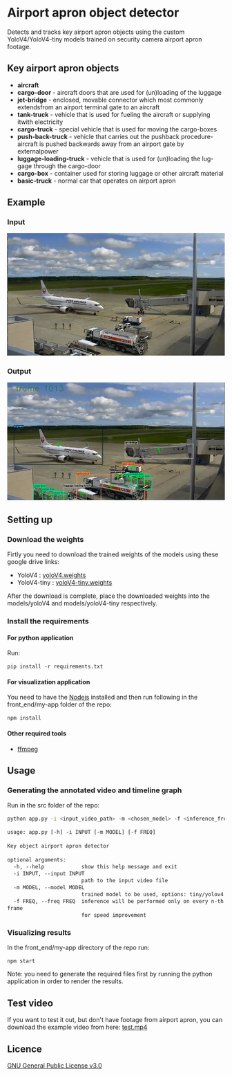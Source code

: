 # Airport apron object detector
Detects and tracks key airport apron objects using the custom YoloV4/YoloV4-tiny models trained on security camera airport apron footage.

## Key airport apron objects
- **aircraft**
- **cargo-door** - aircraft doors that are used for (un)loading of the luggage
- **jet-bridge** - enclosed, movable connector which most commonly extendsfrom an airport terminal gate to an aircraft
- **tank-truck** - vehicle that is used for fueling the aircraft or supplying itwith electricity
- **cargo-truck** -  special vehicle that is used for moving the cargo-boxes
- **push-back-truck** -  vehicle  that  carries  out  the  pushback  procedure-  aircraft  is  pushed  backwards  away  from  an  airport  gate  by  externalpower
- **luggage-loading-truck** - vehicle that is used for (un)loading the lug-gage through the cargo-door
- **cargo-box** - container used for storing luggage or other aircraft material
- **basic-truck** - normal car that operates on airport apron

## Example
### Input
![alt text](./demos/input_video.png "Example of the input video")
### Output
![alt text](./demos/output_video.png "Output by the appliation")
## Setting up

### Download the weights
Firtly you need to download the trained weights of the models using these google drive links:
- YoloV4 : [yoloV4.weights](https://drive.google.com/file/d/1O0ogQtOQNNnsF3vFM_LYnfxafhE7Kc0Z/view?usp=sharing)
- YoloV4-tiny : [yoloV4-tiny.weights](https://drive.google.com/file/d/1GvdJpuoRdGbUmAiwW36HqduMhhoWMrAU/view?usp=sharing)

After the download is complete, place the downloaded weights into the models/yoloV4 and models/yoloV4-tiny respectively.

### Install the requirements
#### For python application
Run:
```
pip install -r requirements.txt  
```
#### For visualization application
You need to have the [Nodejs](https://nodejs.org/en/) installed and then run following in the front_end/my-app folder of the repo:
```
npm install
```
#### Other required tools
- [ffmpeg](https://ffmpeg.org/)


## Usage
### Generating the annotated video and timeline graph
Run in the src folder of the repo:
```bash
python app.py -i <input_video_path> -m <chosen_model> -f <inference_frequency>
```

```
usage: app.py [-h] -i INPUT [-m MODEL] [-f FREQ]

Key object airport apron detector

optional arguments:
  -h, --help            show this help message and exit
  -i INPUT, --input INPUT
                        path to the input video file
  -m MODEL, --model MODEL
                        trained model to be used, options: tiny/yolov4
  -f FREQ, --freq FREQ  inference will be performed only on every n-th frame
                        for speed improvement
```
### Visualizing results
In the front_end/my-app directory of the repo run:
```
npm start
```

Note: you need to generate the required files first by running the python application in order to render the results.

## Test video
If you want to test it out, but don't have footage from airport apron, you can download the example video from here: [test.mp4](https://drive.google.com/file/d/1Han7M5N7_3DXW5FdE0qywkyweT67c0Az/view?usp=sharing)


## Licence
[GNU General Public License v3.0](http://www.gnu.org/licenses/gpl-3.0.html)